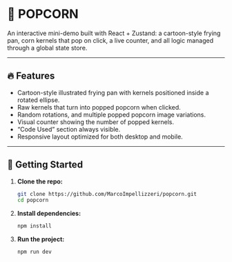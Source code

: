 # 🍿 POPCORN

An interactive mini-demo built with React + Zustand: a cartoon-style frying pan, corn kernels that pop on click, a live counter, and all logic managed through a global state store.

---

## 🔥 Features

- Cartoon-style illustrated frying pan with kernels positioned inside a rotated ellipse.
- Raw kernels that turn into popped popcorn when clicked.
- Random rotations, and multiple popped popcorn image variations.
- Visual counter showing the number of popped kernels.
- “Code Used” section always visible.
- Responsive layout optimized for both desktop and mobile.

---

## 🚀 Getting Started

1. **Clone the repo:**
    ```bash
    git clone https://github.com/MarcoImpellizzeri/popcorn.git
    cd popcorn
    ```
2. **Install dependencies:**
    ```bash
    npm install
    ```
3. **Run the project:**
    ```bash
    npm run dev
    ```



